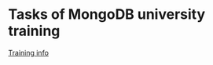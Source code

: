 # Tasks of MongoDB university training

[Training info](https://university.mongodb.com/courses/M101P/about)
